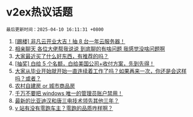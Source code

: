 # v2ex热议话题

`最后更新时间：2025-04-10 16:11:31 +0800`

1. [[踢楼] 非凡云开业大吉！抽 8 台一年云服务器！](https://www.v2ex.com/t/1124374)
1. [相亲聊天 各位大佬帮我说说 到底聊的有啥问题 我感觉没啥问题啊](https://www.v2ex.com/t/1124356)
1. [大家最近买了什么好东西，有推荐的吗？](https://www.v2ex.com/t/1124376)
1. [[抽奖] 白给 5 个名额，白给美国公司+收付方案，先到先得！](https://www.v2ex.com/t/1124288)
1. [大家从毕业开始就开始一直连续着工作了吗？如果再来一次，你还是会这样吗？或者？](https://www.v2ex.com/t/1124285)
1. [农村自建房 or 城市商品房](https://www.v2ex.com/t/1124425)
1. [千万不要把 windows 唯一的管理员账户禁用！](https://www.v2ex.com/t/1124358)
1. [最新的比亚迪汉和唐三电技术领先其他三年？](https://www.v2ex.com/t/1124357)
1. [v 站有没有零跑车主？零跑的品质咋样啊？](https://www.v2ex.com/t/1124352)

